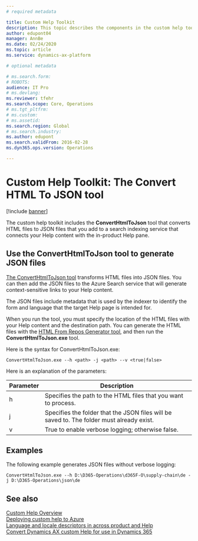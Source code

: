 ```yaml
---
# required metadata

title: Custom Help Toolkit
description: This topic describes the components in the custom help toolkit for Finance and Operations apps. 
author: edupont04
manager: AnnBe
ms.date: 02/24/2020
ms.topic: article
ms.service: dynamics-ax-platform

# optional metadata

# ms.search.form: 
# ROBOTS: 
audience: IT Pro
# ms.devlang: 
ms.reviewer: tfehr
ms.search.scope: Core, Operations
# ms.tgt_pltfrm: 
# ms.custom: 
# ms.assetid: 
ms.search.region: Global
# ms.search.industry: 
ms.author: edupont
ms.search.validFrom: 2016-02-28
ms.dyn365.ops.version: Operations

---
```


# Custom Help Toolkit: The Convert HTML To JSON tool

[!include [banner](../includes/banner.md)]

The custom help toolkit includes the **ConvertHtmlToJson** tool that converts HTML files to JSON files that you add to a search indexing service that connects your Help content with the in-product Help pane.  

## <a name="json"></a>Use the ConvertHtmlToJson tool to generate JSON files

[The ConvertHtmlToJson tool](https://github.com/microsoft/dynamics365f-o-custom-help/tree/master/Help%20Pane%20extension) transforms HTML files into JSON files. You can then add the JSON files to the Azure Search service that will generate context-sensitive links to your Help content.  

The JSON files include metadata that is used by the indexer to identify the form and language that the target Help page is intended for.  

When you run the tool, you must specify the location of the HTML files with your Help content and the destination path. You can generate the HTML files with the [HTML From Repos Generator tool](custom-help-toolkit-HtmlFromRepoGenerator.md), and then run the **ConvertHtmlToJson.exe** tool.  

Here is the syntax for ConvertHtmlToJson.exe:  

```
ConvertHtmlToJson.exe --h <path> -j <path> --v <true|false>
```

Here is an explanation of the parameters:

|Parameter   |Description  |
|------------|-------------|
|h|Specifies the path to the HTML files that you want to process. |
|j|Specifies the folder that the JSON files will be saved to. The folder must already exist.|
|v|True to enable verbose logging; otherwise false.|

## Examples

The following example generates JSON files without verbose logging:

```
ConvertHtmlToJson.exe --h D:\D365-Operations\d365F-O\supply-chain\de -j D:\D365-Operations\json\de
```

## See also

[Custom Help Overview](custom-help-websites.md)  
[Deploying custom help to Azure](walkthrough-help-azure.md)  
[Language and locale descriptors in across product and Help](language-locale.md)  
[Convert Dynamics AX custom Help for use in Dynamics 365](migrate-dynamicsax2012.md)  
